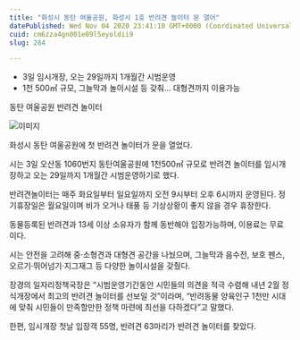 ```yaml
---
title: "화성시 동탄 여울공원, 화성시 1호 반려견 놀이터 문 열어"
datePublished: Wed Nov 04 2020 23:41:10 GMT+0000 (Coordinated Universal Time)
cuid: cm6zza4gn001e09l5eyoldii9
slug: 284

---
```



- 3일 임시개장, 오는 29일까지 1개월간 시범운영
- 1천 500㎡ 규모, 그늘막과 놀이시설 등 갖춰... 대형견까지 이용가능

동탄 여울공원 반려견 놀이터

![이미지](https://cdn.hashnode.com/res/hashnode/image/upload/v1739247877679/aab91c57-98d5-41f8-9cb9-0d58a7b99f45.jpeg)

화성시 동탄 여울공원에 첫 반려견 놀이터가 문을 열었다.

시는 3일 오산동 1060번지 동탄여울공원에 1천500㎡ 규모로 반려견 놀이터를 임시개장하고 오는 29일까지 1개월간 시범운영하기로 했다.

반려견놀이터는 매주 화요일부터 일요일까지 오전 9시부터 오후 6시까지 운영된다. 정기휴장일은 월요일이며 비가 오거나 태풍 등 기상상황이 좋지 않을 경우 휴장한다.

동물등록된 반려견과 13세 이상 소유자가 함께 동반해야 입장가능하며, 이용료는 무료이다.

시는 안전을 고려해 중·소형견과 대형견 공간을 나눴으며, 그늘막과 음수전, 보호 펜스, 오르기·뛰어넘기·지그재그 등 다양한 놀이시설을 갖췄다.

장경의 일자리정책국장은 “시범운영기간동안 시민들의 의견을 적극 수렴해 내년 2월 정식개장에서 최고의 반려견 놀이터를 선보일 것”이라며, “반려동물 양육인구 1천만 시대에 맞춰 시민들이 만족할만한 정책 마련에 최선을 다하겠다”고 말했다.

한편, 임시개장 첫날 입장객 55명, 반려견 63마리가 반려견 놀이터를 찾았다.